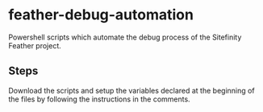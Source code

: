 # feather-debug-automation
Powershell scripts which automate the debug process of the Sitefinity Feather project.

## Steps
Download the scripts and setup the variables declared at the beginning of the files by following the instructions in the comments.
